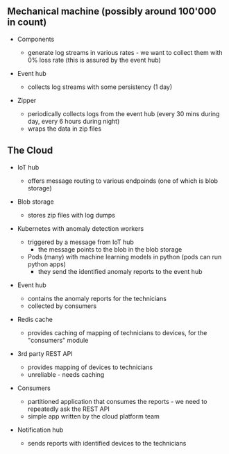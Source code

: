 ## Mechanical machine (possibly around 100'000 in count)

- Components
  - generate log streams in various rates - we want to collect them with 0% loss rate (this is assured by the event hub)

- Event hub
  - collects log streams with some persistency (1 day)

- Zipper
  - periodically collects logs from the event hub (every 30 mins during day, every 6 hours during night)
  - wraps the data in zip files

## The Cloud

- IoT hub
  - offers message routing to various endpoinds (one of which is blob storage)

- Blob storage
  - stores zip files with log dumps

- Kubernetes with anomaly detection workers
  - triggered by a message from IoT hub
    - the message points to the blob in the blob storage
  - Pods (many) with machine learning models in python (pods can run python apps)
    - they send the identified anomaly reports to the event hub

- Event hub
  - contains the anomaly reports for the technicians
  - collected by consumers

- Redis cache
  - provides caching of mapping of technicians to devices, for the "consumers" module

- 3rd party REST API 
  - provides mapping of devices to technicians
  - unreliable - needs caching

- Consumers
  - partitioned application that consumes the reports - we need to repeatedly ask the REST API
  - simple app written by the cloud platform team

- Notification hub
  - sends reports with identified devices to the technicians
